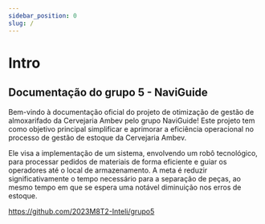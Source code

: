 ```yaml
---
sidebar_position: 0
slug: /
---
```


# Intro

## Documentação do grupo 5 - NaviGuide

Bem-vindo à documentação oficial do projeto de otimização de gestão de almoxarifado da Cervejaria Ambev pelo grupo NaviGuide! Este projeto tem como objetivo principal simplificar e aprimorar a eficiência operacional no processo de gestão de estoque da Cervejaria Ambev.

Ele visa a implementação de um sistema, envolvendo um robô tecnológico, para processar pedidos de materiais de forma eficiente e guiar os operadores até o local de armazenamento. A meta é reduzir significativamente o tempo necessário para a separação de peças, ao mesmo tempo em que se espera uma notável diminuição nos erros de estoque.

https://github.com/2023M8T2-Inteli/grupo5 